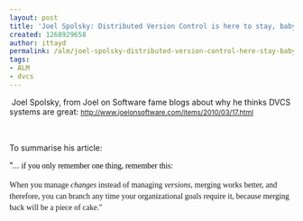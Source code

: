 ```yaml
---
layout: post
title: 'Joel Spolsky: Distributed Version Control is here to stay, baby'
created: 1268929658
author: ittayd
permalink: /alm/joel-spolsky-distributed-version-control-here-stay-baby
tags:
- ALM
- dvcs
---
```

<p>&nbsp;Joel Spolsky, from Joel on Software fame blogs about why he thinks DVCS systems are great:&nbsp;<span class="Apple-style-span" style="line-height: 19px; font-size: 12px; "><a href="http://www.joelonsoftware.com/items/2010/03/17.html">http://www.joelonsoftware.com/items/2010/03/17.html</a></span></p>
<p>&nbsp;</p>
<p>To summarise his article:</p>
<p>&quot;...<span class="Apple-style-span" style="font-family: Georgia, serif; line-height: 20px; color: rgb(0, 0, 0); ">&nbsp;if you only remember one thing, remember this:</span></p>
<p><span class="Apple-style-span" style="color: rgb(0, 0, 0); font-family: 'Times New Roman'; line-height: normal; font-size: medium; ">
<p style="font-family: Georgia, serif; margin-bottom: 1em; margin-top: 0px; line-height: 20px; ">When you manage&nbsp;<em>changes</em>&nbsp;instead of managing&nbsp;<em>versions</em>, merging works better, and therefore, you can branch any time your organizational goals require it, because merging back will be a piece of cake.&quot;</p>
</span></p>
<p>&nbsp;</p>

